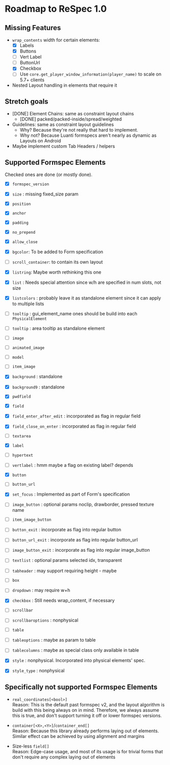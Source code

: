 # Roadmap to ReSpec 1.0

## Missing Features
- `wrap_contents` width for certain elements:
  - [x] Labels
  - [x] Buttons
  - [ ] Vert Label
  - [ ] ButtonUrl
  - [x] Checkbox
  - [ ] Use `core.get_player_window_information(player_name)` to scale on 5.7+ clients
- Nested Layout handling in elements that require it

## Stretch goals
- [DONE] Element Chains: same as constraint layout chains
  - [DONE] packed/packed-inside/spread/weighted
- Guidelines: same as constraint layout guidelines
  - Why? Because they're not really that hard to implement.
  - Why not? Because Luanti formspecs aren't nearly as dynamic as Layouts on Android
- Maybe implement custom Tab Headers / helpers

## Supported Formspec Elements

Checked ones are done (or mostly done).

- [x] `formspec_version`
- [x] `size` : missing fixed_size param
- [x] `position`
- [x] `anchor`
- [x] `padding`
- [x] `no_prepend`
- [x] `allow_close`
- [x] `bgcolor`: To be added to Form specification

- [ ] `scroll_container`: to contain its own layout
- [x] `listring`: Maybe worth rethinking this one
- [x] `list` : Needs special attention since w/h are specified in num slots, not size
- [x] `listcolors` : probably leave it as standalone element since it can apply to multiple lists
- [ ] `tooltip` : gui_element_name ones should be build into each `PhysicalElement`
- [ ] `tooltip` : area tooltip as standalone element
- [ ] `image`
- [ ] `animated_image`
- [ ] `model`
- [ ] `item_image`
- [x] `background` : standalone
- [x] `background9` : standalone
- [x] `pwdfield`
- [x] `field`
- [x] `field_enter_after_edit` : incorporated as flag in regular field
- [x] `field_close_on_enter` : incorporated as flag in regular field
- [ ] `textarea`
- [x] `label`
- [ ] `hypertext`
- [ ] `vertlabel` : hmm maybe a flag on existing label? depends
- [x] `button`
- [ ] `button_url`
- [x] `set_focus` : Implemented as part of Form's specification
- [ ] `image_button` : optional params noclip, drawborder, pressed texture name
- [ ] `item_image_button`
- [ ] `button_exit` : incorporate as flag into regular button
- [ ] `button_url_exit` : incorporate as flag into regular button_url
- [ ] `image_button_exit` : incorporate as flag into regular image_button
- [ ] `textlist` : optional params selected idx, transparent
- [ ] `tabheader` : may support requiring height - maybe
- [ ] `box`
- [ ] `dropdown` : may require w+h
- [x] `checkbox` : Still needs wrap_content, if necessary
- [ ] `scrollbar`
- [ ] `scrollbaroptions` : nonphysical
- [ ] `table`
- [ ] `tableoptions` : maybe as param to table
- [ ] `tablecolumns` : maybe as special class only available in table
- [x] `style` : nonphysical. Incorporated into physical elements' spec.
- [x] `style_type` : nonphysical


## Specifically not supported Formspec Elements
- `real_coordinates[<bool>]`<br>
  Reason: This is the default past formspec v2, and the layout algorithm is build
  with this being always on in mind. Therefore, we always assume this is true, and
  don't support turning it off or lower formspec versions.

- `container[<X>,<Y>]`/`container_end[]`<br>
  Reason: Because this library already performs laying out of elements.
  Similar effect can be achieved by using alignment and margins

- Size-less `field[]`<br>
  Reason: Edge-case usage, and most of its usage is for trivial forms that
  don't require any complex laying out of elements
